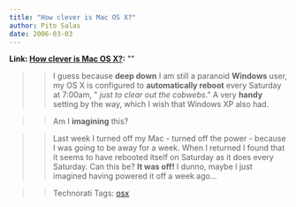 ```yaml
---
title: "How clever is Mac OS X?"
author: Pito Salas
date: 2006-03-03
---
```


**Link: [How clever is Mac OS X?](None):** ""


>>

>> I guess because **deep down** I am still a paranoid **Windows** user, my OS
X is configured to **automatically reboot** every Saturday at 7:00am, " _just
to clear out the cobwebs_." A very **handy** setting by the way, which I wish
that Windows XP also had.

>>

>> Am I **imagining** this?

>>

>> Last week I turned off my Mac - turned off the power - because I was going
to be away for a week. When I returned I found that it seems to have rebooted
itself on Saturday as it does every Saturday. Can this be? **It was off!** I
dunno, maybe I just imagined having powered it off a week ago…

>>

>> Technorati Tags: [osx](<http://www.technorati.com/tag/osx>)


